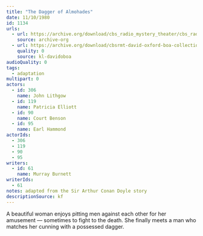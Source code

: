 ```yaml
---
title: "The Dagger of Almohades"
date: 11/10/1980
id: 1134
urls: 
  - url: https://archive.org/download/cbs_radio_mystery_theater/cbs_radio_mystery_theater-1101-1150.zip/cbs_radio_mystery_theater-1101-1150%2Fcbsrmt_1134_the_dagger_of_almohades.mp3
    source: archive-org
  - url: https://archive.org/download/cbsrmt-david-oxford-boa-collection/CBSRMT-801110-1134-repeated-810126-The-Dagger-of-Almohades-(128-44)_KQV-{BoA}.mp3
    quality: 0
    source: kl-davidoboa
audioQuality: 0
tags: 
  - adaptation
multipart: 0
actors:  
  - id: 306
    name: John Lithgow  
  - id: 119
    name: Patricia Elliott  
  - id: 90
    name: Court Benson  
  - id: 95
    name: Earl Hammond
actorIds:  
  - 306  
  - 119  
  - 90  
  - 95
writers:  
  - id: 61
    name: Murray Burnett
writerIds:  
  - 61
notes: adapted from the Sir Arthur Conan Doyle story
descriptionSource: kf
---
```

A beautiful woman enjoys pitting men against each other for her amusement — sometimes to fight to the death. She finally meets a man who matches her cunning with a possessed dagger.
